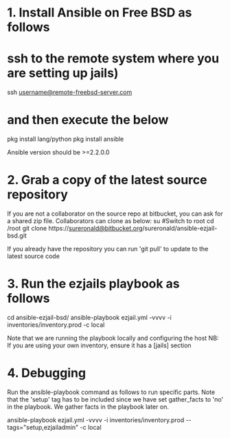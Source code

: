 # 1. Install Ansible on Free BSD as follows
# ssh to the remote system where you are setting up jails)

  ssh username@remote-freebsd-server.com

# and then execute the below
  pkg install lang/python
  pkg install ansible

  Ansible version should be >=2.2.0.0

# 2. Grab a copy of the latest source repository

If you are not a collaborator on the source repo at bitbucket, you can ask for a shared zip file. Collaborators can clone as below:
  su #Switch to root
  cd /root
  git clone https://sureronald@bitbucket.org/sureronald/ansible-ezjail-bsd.git

If you already have the repository you can run 'git pull' to update to the latest source code

# 3. Run the ezjails playbook as follows

  cd ansible-ezjail-bsd/
  ansible-playbook ezjail.yml -vvvv -i inventories/inventory.prod -c local

 Note that we are running the playbook locally and configuring the host
 NB: If you are using your own inventory, ensure it has a [jails] section

# 4. Debugging
Run the ansible-playbook command as follows to run specific parts. Note that the 'setup' tag has to be included since we have set gather_facts to 'no' in the playbook. We gather facts in the playbook later on.

   ansible-playbook ezjail.yml -vvvv -i inventories/inventory.prod --tags="setup,ezjailadmin" -c local
